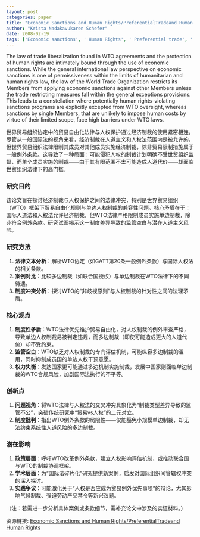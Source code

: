 ```yaml
---
layout: post
categories: paper
title: "Economic Sanctions and Human Rights/PreferentialTradeand Human Rights"
author: "Krista Nadakavukaren Schefer"
date: 2008-02-19
tags: ['Economic sanctions', ' Human Rights', ' Preferential trade', ' World Trade Organization']
---
```


The law of trade liberalization found in WTO agreements and the protection of human rights are intimately bound through the use of economic sanctions. While the general international law perspective on economic sanctions is one of permissiveness within the limits of humanitarian and human rights law, the law of the World Trade Organization restricts its Members from applying economic sanctions against other Members unless the trade restricting measures fall within the general exceptions provisions. This leads to a constellation where potentially human rights-violating sanctions programs are explicitly excepted from WTO oversight, whereas sanctions by single Members, that are unlikely to impose human costs by virtue of their limited scope, face high barriers under WTO laws.

世界贸易组织协定中的贸易自由化法律与人权保护通过经济制裁的使用紧密相连。尽管从一般国际法的视角来看，经济制裁在人道主义和人权法范围内是被允许的，但世界贸易组织法律限制其成员对其他成员实施经济制裁，除非贸易限制措施属于一般例外条款。这导致了一种局面：可能侵犯人权的制裁计划明确不受世贸组织监督，而单个成员实施的制裁——由于其有限范围不太可能造成人道代价——却面临世贸组织法律下的高门槛。

### 研究目的  
该论文旨在探讨经济制裁与人权保护之间的法律冲突，特别是世界贸易组织（WTO）框架下贸易自由化规则与单边人权制裁的兼容性问题。核心矛盾在于：国际人道法和人权法允许经济制裁，但WTO法律严格限制成员实施单边制裁，除非符合例外条款。研究试图揭示这一制度差异导致的监管空白与潜在人道主义风险。

### 研究方法  
1. **法律文本分析**：解析WTO协定（如GATT第20条一般例外条款）与国际人权法的相关条款。  
2. **案例对比**：比较多边制裁（如联合国授权）与单边制裁在WTO法律下的不同待遇。  
3. **制度冲突分析**：探讨WTO的“非歧视原则”与人权制裁的针对性之间的法理矛盾。  

### 核心观点  
1. **制度性矛盾**：WTO法律优先维护贸易自由化，对人权制裁的例外审查严格，导致单边人权制裁易被判定违规，而多边制裁（即使可能造成更大的人道代价）却不受约束。  
2. **监管空白**：WTO缺乏对人权制裁的专门评估机制，可能纵容多边制裁的滥用，同时抑制成员国的单边人权干预意愿。  
3. **权力失衡**：发达国家更可能通过多边机制实施制裁，发展中国家则面临单边制裁的WTO合规风险，加剧国际法执行的不平等。  

### 创新点  
1. **问题视角**：将WTO法律与人权法的交叉冲突具象化为“制裁类型差异导致的监管不公”，突破传统研究中“贸易vs人权”的二元对立。  
2. **制度批判**：指出WTO例外条款的局限性——仅能豁免小规模单边制裁，却无法约束系统性人道风险的多边制裁。  

### 潜在影响  
1. **政策层面**：呼吁WTO改革例外条款，建立人权影响评估机制，或推动联合国与WTO的制裁协调框架。  
2. **学术层面**：为“国际法碎片化”研究提供新案例，启发对国际组织间管辖权冲突的深入探讨。  
3. **实践争议**：可能激化关于“人权是否应成为贸易例外优先事项”的辩论，尤其影响气候制裁、强迫劳动产品禁令等新兴议题。  

（注：若需进一步分析具体案例或条款细节，需补充论文中涉及的实证材料。）

资源链接: [Economic Sanctions and Human Rights/PreferentialTradeand Human Rights](https://papers.ssrn.com/sol3/papers.cfm?abstract_id=1094667)
